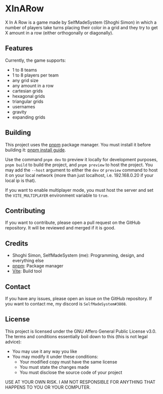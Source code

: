 # XInARow

X In A Row is a game made by SelfMadeSystem (Shoghi Simon) in which a number of
players take turns placing their color in a grid and they try to get X amount in
a row (either orthogonally or diagonally).

## Features

Currently, the game supports:

- 1 to 8 teams
- 1 to 8 players per team
- any grid size
- any amount in a row
- cartesian grids
- hexagonal grids
- triangular grids
- usernames
- gravity
- expanding grids

## Building

This project uses the [pnpm](https://pnpm.io) package manager. You must install
it before building it: [pnpm install guide](https://pnpm.io/installation).

Use the command `pnpm dev` to preview it locally for development purposes,
`pnpm build` to build the project, and `pnpm preview` to host the project. You
may add the `--host` argument to either the `dev` or `preview` command to host
it on your local network (more than just localhost, i.e. 192.168.0.20 if your
local ip is that).

If you want to enable multiplayer mode, you must host the server and set the
`VITE_MULTIPLAYER` environment variable to `true`.

## Contributing

If you want to contribute, please open a pull request on the GitHub repository.
It will be reviewed and merged if it is good.

## Credits

- Shoghi Simon, SelfMadeSystem (me): Programming, design, and everything else
- [pnpm](https://pnpm.io): Package manager
- [Vite](https://vitejs.dev): Build tool

## Contact

If you have any issues, please open an issue on the GitHub repository. If you
want to contact me, my discord is `SelfMadeSystem#3808`.

## License

This project is licensed under the GNU Affero General Public License v3.0. The
terms and conditions essentially boil down to this (this is not legal advice):

- You may use it any way you like
- You may modify it under these conditions:
  - Your modified copy must have the same license
  - You must state the changes made
  - You must disclose the source code of your project

USE AT YOUR OWN RISK. I AM NOT RESPONSIBLE FOR ANYTHING THAT HAPPENS TO YOU OR
YOUR COMPUTER.
